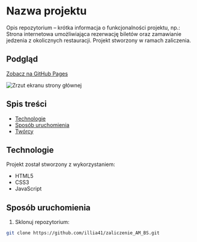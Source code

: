 # Nazwa projektu

Opis repozytorium – krótka informacja o funkcjonalności projektu, np.:
Strona internetowa umożliwiająca rezerwację biletów oraz zamawianie jedzenia z okolicznych restauracji. Projekt stworzony w ramach zaliczenia.

## Podgląd

[Zobacz na GitHub Pages](https://illia41.github.io/zaliczenie_AM_BS/)

![Zrzut ekranu strony głównej](.screen.jpeg)

## Spis treści

- [Technologie](#technologie)
- [Sposób uruchomienia](#sposób-uruchomienia)
- [Twórcy](#twórcy)

## Technologie

Projekt został stworzony z wykorzystaniem:

- HTML5
- CSS3
- JavaScript


## Sposób uruchomienia

1. Sklonuj repozytorium:

```bash
git clone https://github.com/illia41/zaliczenie_AM_BS.git

